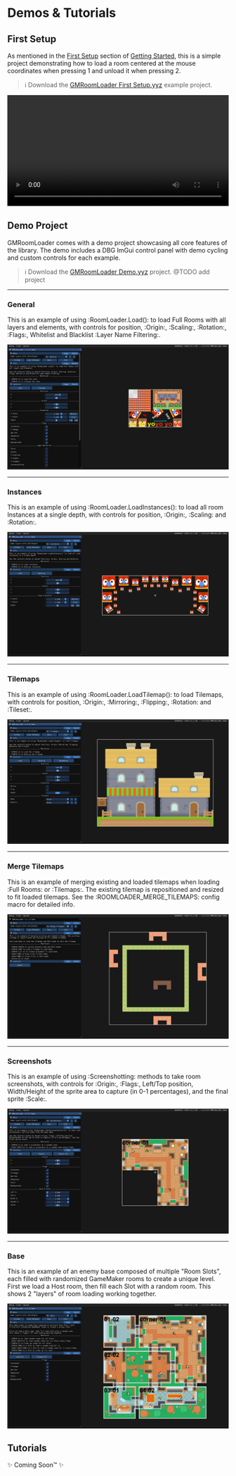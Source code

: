# Demos & Tutorials

<!-- <div style="position: relative; padding-bottom: 56.25%; height: 0; overflow: hidden; max-width: 100%; border-radius: 8px;">
  <iframe 
    src="https://www.youtube.com/embed/dQw4w9WgXcQ"
    frameborder="0" 
    allow="accelerometer; autoplay; clipboard-write; encrypted-media; gyroscope; picture-in-picture; web-share" 
    allowfullscreen
    style="position: absolute; top:0; left:0; width:100%; height:100%;">
  </iframe>
</div> -->

## First Setup

As mentioned in the [First Setup](/pages/home/gettingStarted/gettingStarted/#first-setup) section of [Getting Started](/pages/home/gettingStarted/gettingStarted), this is a simple project demonstrating how to load a room centered at the mouse coordinates when pressing 1 and unload it when pressing 2.

> ℹ️ Download the [GMRoomLoader First Setup.yyz](https://github.com/glebtsereteli/GMRoomLoader/raw/main/docs/public/GMRoomLoader%20First%20Setup.yyz) example project.

<div style="width: 100%; max-width: 100%;">
  <video style="width: 100%; height: auto;" controls>
    <source src="/pages/home/gettingStarted/firstSetup.mp4" type="video/mp4">
  </video>
</div>

## Demo Project

GMRoomLoader comes with a demo project showcasing all core features of the library. The demo includes a DBG ImGui control panel with demo cycling and custom controls for each example.

> ℹ️ Download the [GMRoomLoader Demo.yyz](https://github.com/glebtsereteli/GMRoomLoader/raw/main/docs/public/GMRoomLoader%20Demo.yyz) project. @TODO add project

---
### General

This is an example of using :RoomLoader.Load(): to load Full Rooms with all layers and elements, with controls for position, :Origin:, :Scaling:, :Rotation:, :Flags:, Whitelist and Blacklist :Layer Name Filtering:.

![general](demo01general.png)

---
### Instances

This is an example of using :RoomLoader.LoadInstances(): to load all room Instances at a single depth, with controls for position, :Origin:, :Scaling: and :Rotation:.

![instances](demo02instances.png)

---
### Tilemaps

This is an example of using :RoomLoader.LoadTilemap(): to load Tilemaps, with controls for position, :Origin:, :Mirroring:, :Flipping:, :Rotation: and :Tileset:.

![tilemaps](demo03tilemaps.png)

---
### Merge Tilemaps

This is an example of merging existing and loaded tilemaps when loading :Full Rooms: or :Tilemaps:. The existing tilemap is repositioned and resized to fit loaded tilemaps. See the :ROOMLOADER_MERGE_TILEMAPS: config macro for detailed info.

![mergeTilemaps](demo04mergeTilemaps.png)

---
### Screenshots

This is an example of using :Screenshotting: methods to take room screenshots, with controls for :Origin:, :Flags:, Left/Top position, Width/Height of the sprite area to capture (in 0-1 percentages), and the final sprite :Scale:.

![screenshots](demo05screenshots.png)

---
### Base

This is an example of an enemy base composed of multiple "Room Slots", each filled with randomized GameMaker rooms to create a unique level. First we load a Host room, then fill each Slot with a random room. This shows 2 "layers" of room loading working together.

![base](demo06base.png)

## Tutorials

✨ Coming Soon™ ✨